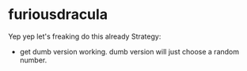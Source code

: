 furiousdracula
==============

Yep yep let's freaking do this already
Strategy:
- get dumb version working. dumb version will just choose a random number.
